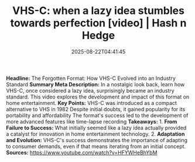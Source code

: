 ﻿---
title: "VHS-C: when a lazy idea stumbles towards perfection [video] | Hash n Hedge"
date: "2025-08-22T04:41:45"
category: "Markets"
summary: ""
slug: "vhsc-when-a-lazy-idea-stumbles-towards-perfection-video"
source_urls:
  - ""
seo:
  title: "VHS-C: when a lazy idea stumbles towards perfection [video] | Hash n Hedge | Hash n Hedge"
  description: ""
  keywords: ["news", "markets", "brief"]
---
**Headline:** The Forgotten Format: How VHS-C Evolved into an Industry Standard  **Summary Meta Description:** In a nostalgic look back, learn how VHS-C, once considered a lazy idea, surprisingly became an industry standard. This video explores the development and impact of this format on home entertainment.  **Key Points:**   VHS-C was introduced as a compact alternative to VHS in 1982  Despite initial doubts, it gained popularity for its portability and affordability  The format's success led to the development of more advanced features like time-lapse recording  **Takeaways:**  1. **From Failure to Success:** What initially seemed like a lazy idea actually provided a catalyst for innovation in home entertainment technology. 2. **Adaptation and Evolution:** VHS-C's success demonstrates the importance of adapting to consumer demands, even if that means iterating from an initial concept.  **Sources:** https://www.youtube.com/watch?v=HFYWHeBhYbM